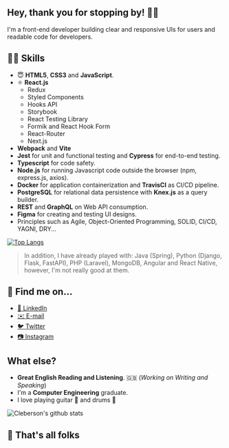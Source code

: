 ## Hey, thank you for stopping by! 🙋‍♂️
I'm a front-end developer building clear and responsive UIs for users and readable code for developers.

## 👨‍💻 Skills
- 😇 **HTML5**, **CSS3** and **JavaScript**.
- ⚛️ **React.js** 
	- Redux
	- Styled Components
	- Hooks API
	- Storybook
	- React Testing Library
	- Formik and React Hook Form
	- React-Router
	- Next.js
- **Webpack** and **Vite**
- **Jest** for unit and functional testing and **Cypress** for end-to-end testing.
- **Typescript** for code safety.
- **Node.js** for running Javascript code outside the browser (npm, express.js, axios).
- **Docker** for application containerization and **TravisCI** as CI/CD pipeline.
- **PostgreSQL** for relational data persistence with **Knex.js** as a query builder.
- **REST** and **GraphQL** on Web API consumption.
-  **Figma** for creating and testing UI designs.
- Principles such as Agile, Object-Oriented Programming, SOLID, CI/CD, YAGNI, DRY... 

[![Top Langs](https://github-readme-stats.vercel.app/api/top-langs/?username=cleberson-dev&layout=compact&bg_color=151515&title_color=fff&text_color=9f9f9f)](https://github.com/anuraghazra/github-readme-stats)
> In addition, I have already played with: Java (Spring), Python (Django, Flask, FastAPI), PHP (Laravel), MongoDB, Angular and React Native, however, I'm not really good at them.

## 🧐 Find me on...
- [👔 LinkedIn](https://www.linkedin.com/in/clebersondev/)
- [✉️ E-mail](mailto:cleberson.dev@gmail.com)
- [🐦 Twitter](https://twitter.com/clebersondev)
- [📷 Instagram](http://instagram.com/cleberson.jr)


## What else?
- **Great English Reading and Listening**. 🇬🇧 (_Working on Writing and Speaking_)
- I'm a **Computer Engineering** graduate.
- I love playing guitar 🎸 and drums 🥁

![Cleberson's github stats](https://github-readme-stats.vercel.app/api?username=cleberson-dev&show_icons=true&title_color=fff&icon_color=79ff97&text_color=9f9f9f&bg_color=151515)

## 🐰 That's all folks
